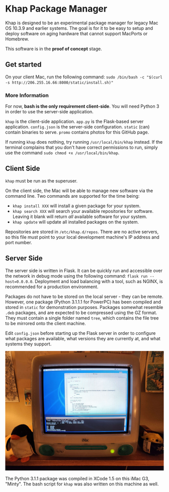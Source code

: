 # Khap Package Manager

Khap is designed to be an experimental package manager for legacy Mac OS 10.3.9 and earlier systems. The goal is for it to be easy to setup and deploy software on aging hardware that cannot support MacPorts or Homebrew.

This software is in the **proof of concept** stage.

## Get started

On your client Mac, run the following command:
`sudo /bin/bash -c "$(curl -s http://206.255.16.66:8000/static/install.sh)"`

### More Information

For now, **bash is the only requirement client-side**. You will need Python 3 in order to use the server-side application.

`khap` is the client-side application.
`app.py` is the Flask-based server application.
`config.json` is the server-side configuration.
`static` (can) contain binaries to serve.
`promo` contains photos for this GitHub page.

If running `khap` does nothing, try running `/usr/local/bin/khap` instead. If the terminal complains that you don't have correct permissions to run, simply use the command `sudo chmod +x /usr/local/bin/khap`.

## Client Side

`khap` must be run as the superuser.

On the client side, the Mac will be able to manage new software via the command line. Two commands are supported for the time being:
- `khap install XXX` will install a given package for your system.
- `khap search XXX` will search your available repositories for software. Leaving it blank will return *all* available software for your system.
- `khap update` will update all installed packages on the system.

Repositories are stored in `/etc/khap.d/repos`. There are no active servers, so this file must point to your local development machine's IP address and port number.

## Server Side

The server side is written in Flask. It can be quickly run and accessible over the network in debug mode using the following command: `flask run --host=0.0.0.0`. Deployment and load balancing with a tool, such as NGINX, is recommended for a production environment.

Packages do not have to be stored on the local server - they can be remote. However, one package (Python 3.1.1.1 for PowerPC) has been compiled and stored in `static` for demonstration purposes. Packages somewhat resemble `.deb` packages, and are expected to be compressed using the GZ format. They must contain a single folder named `tree`, which contains the file tree to be mirrored onto the client machine.

Edit `config.json` before starting up the Flask server in order to configure what packages are available, what versions they are currently at, and what systems they support.

![Minty](https://github.com/EHowardHill/Khap-Package-Manager/blob/main/promo/20230425_013024.jpg?raw=true)

The Python 3.1.1 package was compiled in XCode 1.5 on this iMac G3, "Minty". The bash script for `khap` was also written on this machine as well.
